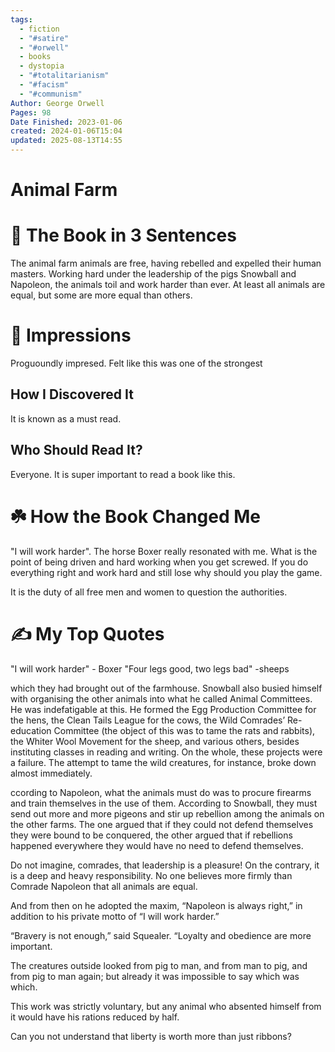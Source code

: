 ```yaml
---
tags:
  - fiction
  - "#satire"
  - "#orwell"
  - books
  - dystopia
  - "#totalitarianism"
  - "#facism"
  - "#communism"
Author: George Orwell
Pages: 98
Date Finished: 2023-01-06
created: 2024-01-06T15:04
updated: 2025-08-13T14:55
---
```

# Animal Farm


# 🚀 The Book in 3 Sentences

The animal farm animals are free, having rebelled and expelled their human masters. Working hard under the leadership of the pigs Snowball and Napoleon, the animals toil and work harder than ever. At least all animals are equal, but some are more equal than others.
# 🎨 Impressions
Proguoundly impresed. Felt like this was one of the strongest 

## How I Discovered It
It is known as a must read. 

## Who Should Read It?
Everyone. It is super important to read a book like this. 

# ☘️ How the Book Changed Me
"I will work harder". The horse Boxer really resonated with me. What is the point of being driven and hard working when you get screwed. If you do everything right and work hard and still lose why should you play the game. 

It is the duty of all free men and women to question the authorities. 

# ✍️ My Top  Quotes
"I will work harder" - Boxer
"Four legs good, two legs bad" -sheeps

which they had brought out of the farmhouse. Snowball also busied himself with organising the other animals into what he called Animal Committees. He was indefatigable at this. He formed the Egg Production Committee for the hens, the Clean Tails League for the cows, the Wild Comrades’ Re-education Committee (the object of this was to tame the rats and rabbits), the Whiter Wool Movement for the sheep, and various others, besides instituting classes in reading and writing. On the whole, these projects were a failure. The attempt to tame the wild creatures, for instance, broke down almost immediately.

ccording to Napoleon, what the animals must do was to procure firearms and train themselves in the use of them. According to Snowball, they must send out more and more pigeons and stir up rebellion among the animals on the other farms. The one argued that if they could not defend themselves they were bound to be conquered, the other argued that if rebellions happened everywhere they would have no need to defend themselves.

Do not imagine, comrades, that leadership is a pleasure! On the contrary, it is a deep and heavy responsibility. No one believes more firmly than Comrade Napoleon that all animals are equal.

And from then on he adopted the maxim, “Napoleon is always right,” in addition to his private motto of “I will work harder.”

“Bravery is not enough,” said Squealer. “Loyalty and obedience are more important.

The creatures outside looked from pig to man, and from man to pig, and from pig to man again; but already it was impossible to say which was which.

This work was strictly voluntary, but any animal who absented himself from it would have his rations reduced by half.

Can you not understand that liberty is worth more than just ribbons?
